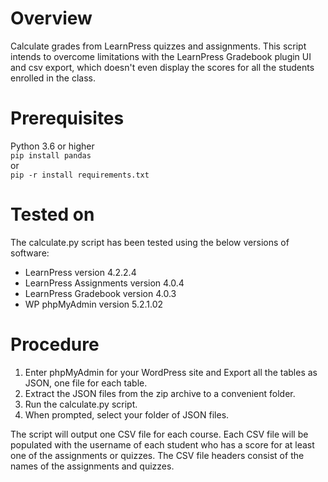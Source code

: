 # Overview
 Calculate grades from LearnPress quizzes and assignments. This script intends to overcome limitations with the LearnPress Gradebook plugin UI and csv export, which doesn't even display the scores for all the students enrolled in the class.

 # Prerequisites
 Python 3.6 or higher  
 `pip install pandas`  
 or  
 `pip -r install requirements.txt`

# Tested on
The calculate.py script has been tested using the below versions of software:  
- LearnPress version 4.2.2.4
- LearnPress Assignments version 4.0.4
- LearnPress Gradebook version 4.0.3
- WP phpMyAdmin version 5.2.1.02


 # Procedure
 1. Enter phpMyAdmin for your WordPress site and Export all the tables as JSON, one file for each table.
 2. Extract the JSON files from the zip archive to a convenient folder.  
 3. Run the calculate.py script.
 4. When prompted, select your folder of JSON files.  

 
 The script will output one CSV file for each course. Each CSV file will be populated with the username of each student who has a score for at least one of the assignments or quizzes. The CSV file headers consist of the names of the assignments and quizzes.




